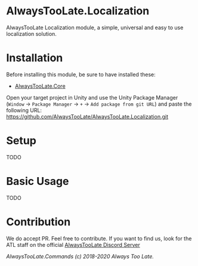 # AlwaysTooLate.Localization

AlwaysTooLate Localization module, a simple, universal and easy to use localization solution.

# Installation

Before installing this module, be sure to have installed these:

- [AlwaysTooLate.Core](https://github.com/AlwaysTooLate/AlwaysTooLate.Core)

Open your target project in Unity and use the Unity Package Manager (`Window` -> `Package Manager` -> `+` -> `Add package from git URL`) and paste the following URL:
https://github.com/AlwaysTooLate/AlwaysTooLate.Localization.git

# Setup
TODO
# Basic Usage
TODO

# Contribution

We do accept PR. Feel free to contribute. If you want to find us, look for the ATL staff on the official [AlwaysTooLate Discord Server](https://discord.alwaystoolate.com/)

*AlwaysTooLate.Commands (c) 2018-2020 Always Too Late.*
